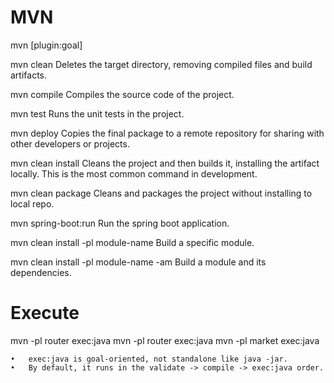 # MVN

mvn <lifecycle-phase> [plugin:goal]

mvn clean
Deletes the target directory, removing compiled files and build artifacts.

mvn compile
Compiles the source code of the project.

mvn test
Runs the unit tests in the project.

mvn deploy
Copies the final package to a remote repository for sharing with other developers or projects.

mvn clean install
Cleans the project and then builds it, installing the artifact locally. This is the most common command in development.

mvn clean package
Cleans and packages the project without installing to local repo.

mvn spring-boot:run
Run the spring boot application.

mvn clean install -pl module-name
Build a specific module.

mvn clean install -pl module-name -am
Build a module and its dependencies.

# Execute

mvn -pl router exec:java
mvn -pl router exec:java
mvn -pl market exec:java

	•	exec:java is goal-oriented, not standalone like java -jar.
	•	By default, it runs in the validate -> compile -> exec:java order.